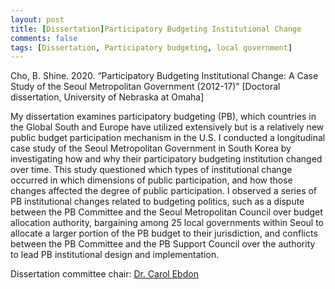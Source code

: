 ```yaml
---
layout: post
title: [Dissertation]Participatory Budgeting Institutional Change
comments: false
tags: [Dissertation, Participatory budgeting, local government]
---
```

Cho, B. Shine. 2020. “Participatory Budgeting Institutional Change: A Case Study of the Seoul Metropolitan Government (2012-17)” \[Doctoral dissertation, University of Nebraska at Omaha\]

My dissertation examines participatory budgeting (PB), which countries in the Global South and Europe have utilized extensively but is a relatively new public budget participation mechanism in the U.S. I conducted a longitudinal case study of the Seoul Metropolitan Government in South Korea by investigating how and why their participatory budgeting institution changed over time. This study questioned which types of institutional change occurred in which dimensions of public participation, and how those changes affected the degree of public participation. I observed a series of PB institutional changes related to budgeting politics, such as a dispute between the PB Committee and the Seoul Metropolitan Council over budget allocation authority, bargaining among 25 local governments within Seoul to allocate a larger portion of the PB budget to their jurisdiction, and conflicts between the PB Committee and the PB Support Council over the authority to lead PB institutional design and implementation. 

Dissertation committee chair: [Dr. Carol Ebdon](https://www.unomaha.edu/college-of-public-affairs-and-community-service/public-administration/about-us/faculty-staff/carol-ebdon.php)
